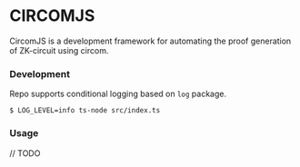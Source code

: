# CIRCOMJS
CircomJS is a development framework for automating the proof generation of ZK-circuit using circom. 

### Development
Repo supports conditional logging based on `log` package.
```
$ LOG_LEVEL=info ts-node src/index.ts
```

### Usage
// TODO